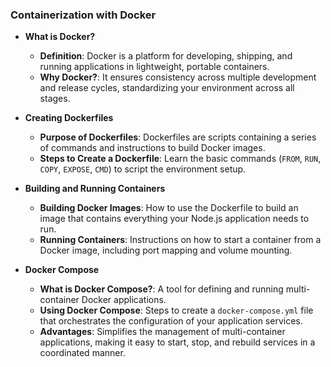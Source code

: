 ### Containerization with Docker

- **What is Docker?**
  - **Definition**: Docker is a platform for developing, shipping, and running applications in lightweight, portable containers.
  - **Why Docker?**: It ensures consistency across multiple development and release cycles, standardizing your environment across all stages.

- **Creating Dockerfiles**
  - **Purpose of Dockerfiles**: Dockerfiles are scripts containing a series of commands and instructions to build Docker images.
  - **Steps to Create a Dockerfile**: Learn the basic commands (`FROM`, `RUN`, `COPY`, `EXPOSE`, `CMD`) to script the environment setup.

- **Building and Running Containers**
  - **Building Docker Images**: How to use the Dockerfile to build an image that contains everything your Node.js application needs to run.
  - **Running Containers**: Instructions on how to start a container from a Docker image, including port mapping and volume mounting.

- **Docker Compose**
  - **What is Docker Compose?**: A tool for defining and running multi-container Docker applications.
  - **Using Docker Compose**: Steps to create a `docker-compose.yml` file that orchestrates the configuration of your application services.
  - **Advantages**: Simplifies the management of multi-container applications, making it easy to start, stop, and rebuild services in a coordinated manner.
